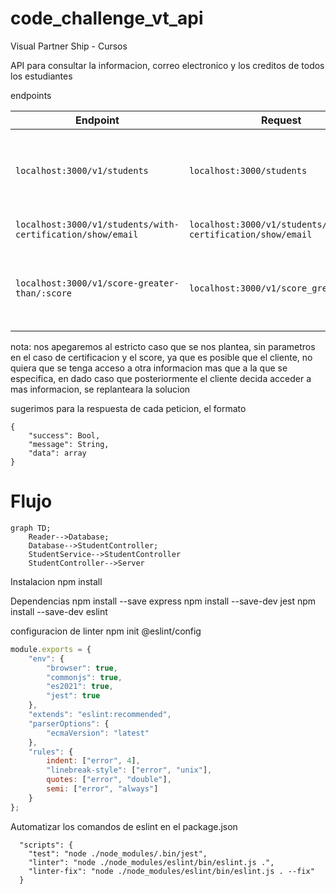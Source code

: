 # code_challenge_vt_api
Visual Partner Ship - Cursos

API para consultar la informacion, correo electronico y los creditos de todos los estudiantes

endpoints 

| Endpoint | Request | Response |
|---|---|---|
| `localhost:3000/v1/students` | `localhost:3000/students` | `{"success": true, "message": "", "data":{ "qty": 51, "students": [{"id": "6264d5d89f1df827eb84bb23","name": "Warren","email": "Todd@visualpartnership.xyz","credits": 508,"enrollments": ["Visual Thinking Intermedio","Visual Thinking Avanzado"], ...]}` |
| `localhost:3000/v1/students/with-certification/show/email` | `localhost:3000/v1/students/with-certification/show/email` | `["success": true, "message": "", "data": {"qty": 11, "data":{[{email: "Todd@visualpartnership.xyz"}, ....]}` |
| `localhost:3000/v1/score-greater-than/:score` | `localhost:3000/v1/score_greater_than` | `{"success": true, "message": "", "data":{[{"id": "6264d5d89f1df827eb84bb23","name": "Warren","email": "Todd@visualpartnership.xyz","credits": 508,"enrollments": ["Visual Thinking Intermedio","Visual Thinking Avanzado"], ...]}` |

nota:
nos apegaremos al estricto caso que se nos plantea, sin parametros en el caso de certificacion y el score,
ya que es posible que el cliente, no quiera que se tenga acceso a otra informacion mas que a la que se especifica,
en dado caso que posteriormente el cliente decida acceder a mas informacion, se replanteara la solucion

sugerimos para la respuesta de cada peticion, el formato
```
{
    "success": Bool,
    "message": String,
    "data": array
}
```

# Flujo 

```mermaid
graph TD;
    Reader-->Database;
    Database-->StudentController;
    StudentService-->StudentController
    StudentController-->Server
```


Instalacion
npm install

Dependencias
npm install --save express
npm install --save-dev jest
npm install --save-dev eslint

configuracion de linter
npm init @eslint/config

```javascript
module.exports = {
    "env": {
        "browser": true,
        "commonjs": true,
        "es2021": true,
        "jest": true
    },
    "extends": "eslint:recommended",
    "parserOptions": {
        "ecmaVersion": "latest"
    },
    "rules": {
        indent: ["error", 4],
        "linebreak-style": ["error", "unix"],
        quotes: ["error", "double"],
        semi: ["error", "always"]
    }
};
```

Automatizar los comandos de eslint en el package.json
```
  "scripts": {
    "test": "node ./node_modules/.bin/jest",
    "linter": "node ./node_modules/eslint/bin/eslint.js .",
    "linter-fix": "node ./node_modules/eslint/bin/eslint.js . --fix"
  }
```
